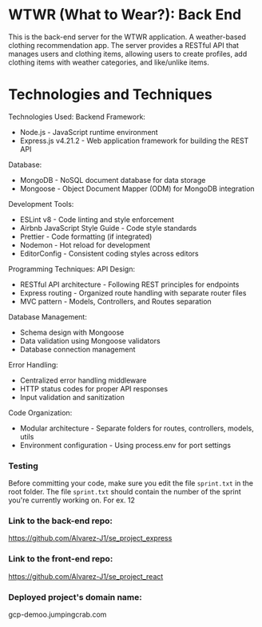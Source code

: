 # WTWR (What to Wear?): Back End

This is the back-end server for the WTWR application. A weather-based clothing recommendation app. The server provides a RESTful API that manages users and clothing items, allowing users to create profiles, add clothing items with weather categories, and like/unlike items.

# Technologies and Techniques

Technologies Used:
Backend Framework:

- Node.js - JavaScript runtime environment
- Express.js v4.21.2 - Web application framework for building the REST API

Database:

- MongoDB - NoSQL document database for data storage
- Mongoose - Object Document Mapper (ODM) for MongoDB integration

Development Tools:

- ESLint v8 - Code linting and style enforcement
- Airbnb JavaScript Style Guide - Code style standards
- Prettier - Code formatting (if integrated)
- Nodemon - Hot reload for development
- EditorConfig - Consistent coding styles across editors

Programming Techniques:
API Design:

- RESTful API architecture - Following REST principles for endpoints
- Express routing - Organized route handling with separate router files
- MVC pattern - Models, Controllers, and Routes separation

Database Management:

- Schema design with Mongoose
- Data validation using Mongoose validators
- Database connection management

Error Handling:

- Centralized error handling middleware
- HTTP status codes for proper API responses
- Input validation and sanitization

Code Organization:

- Modular architecture - Separate folders for routes, controllers, models, utils
- Environment configuration - Using process.env for port settings

### Testing

Before committing your code, make sure you edit the file `sprint.txt` in the root folder. The file `sprint.txt` should contain the number of the sprint you're currently working on. For ex. 12

### Link to the back-end repo:

https://github.com/Alvarez-J1/se_project_express

### Link to the front-end repo:

https://github.com/Alvarez-J1/se_project_react

### Deployed project's domain name:

gcp-demoo.jumpingcrab.com
